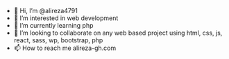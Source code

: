 - 👋 Hi, I’m @alireza4791
- 👀 I’m interested in web development
- 🌱 I’m currently learning php
- 💞️ I’m looking to collaborate on any web based project using html, css, js, react, sass, wp, bootstrap, php
- 📫 How to reach me alireza-gh.com

<!---
alireza4791/alireza4791 is a ✨ special ✨ repository because its `README.md` (this file) appears on your GitHub profile.
You can click the Preview link to take a look at your changes.
--->
